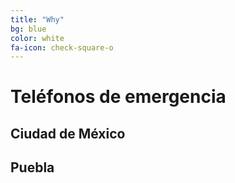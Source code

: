 ```yaml
---
title: "Why"
bg: blue
color: white
fa-icon: check-square-o
---
```


# Teléfonos de emergencia

## Ciudad de México

## Puebla